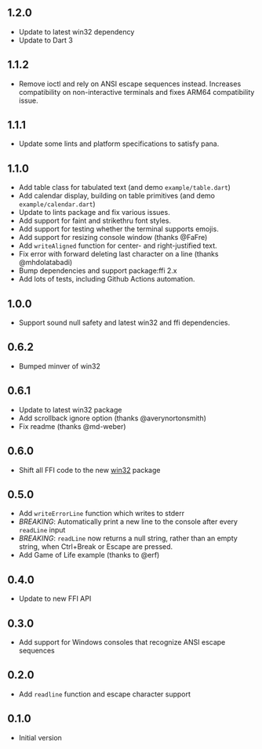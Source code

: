 ## 1.2.0

- Update to latest win32 dependency
- Update to Dart 3

## 1.1.2

- Remove ioctl and rely on ANSI escape sequences instead. Increases
  compatibility on non-interactive terminals and fixes ARM64 compatibility
  issue.

## 1.1.1

- Update some lints and platform specifications to satisfy pana.

## 1.1.0

- Add table class for tabulated text (and demo `example/table.dart`)
- Add calendar display, building on table primitives (and demo
  `example/calendar.dart`)
- Update to lints package and fix various issues.
- Add support for faint and strikethru font styles.
- Add support for testing whether the terminal supports emojis.
- Add support for resizing console window (thanks @FaFre)
- Add `writeAligned` function for center- and right-justified text.
- Fix error with forward deleting last character on a line (thanks
  @mhdolatabadi)
- Bump dependencies and support package:ffi 2.x
- Add lots of tests, including Github Actions automation.

## 1.0.0

- Support sound null safety and latest win32 and ffi dependencies.

## 0.6.2

- Bumped minver of win32

## 0.6.1

- Update to latest win32 package
- Add scrollback ignore option (thanks @averynortonsmith)
- Fix readme (thanks @md-weber)

## 0.6.0

- Shift all FFI code to the new [win32](https://pub.dev/packages/win32) package

## 0.5.0

- Add `writeErrorLine` function which writes to stderr
- *BREAKING*: Automatically print a new line to the console after every
  `readLine` input
- *BREAKING*: `readLine` now returns a null string, rather than an empty
  string, when Ctrl+Break or Escape are pressed.
- Add Game of Life example (thanks to @erf)

## 0.4.0

- Update to new FFI API

## 0.3.0

- Add support for Windows consoles that recognize ANSI escape sequences

## 0.2.0

- Add `readline` function and escape character support

## 0.1.0

- Initial version
